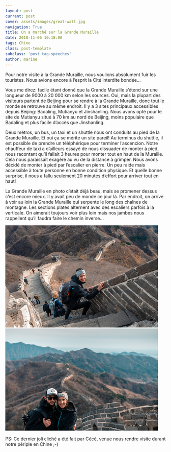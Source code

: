 ```yaml
---
layout: post
current: post
cover: assets/images/great-wall.jpg
navigation: True
title: On a marché sur la Grande Muraille
date: 2018-11-06 10:18:00
tags: Chine
class: post-template
subclass: 'post tag-speeches'
author: marine
---
```


Pour notre visite à la Grande Muraille, nous voulions absolument fuir les touristes. Nous avions encore à l’esprit la Cité interdite bondée... 

Vous me direz: facile étant donné que la Grande Muraille s’étend sur une longueur de 9000 à 20 000 km selon les sources. Oui, mais la plupart des visiteurs partent de Beijing pour se rendre à la Grande Muraille, donc tout le monde se retrouve au même endroit. Il y a 3 sites principaux accessibles depuis Beijing: Badaling, Mutianyu et Jinshanling. Nous avons opté pour le site de Mutianyu situé à 70 km au nord de Beijing, moins populaire que Badaling et plus facile d’accès que Jinshanling.

Deux métros, un bus, un taxi et un shuttle nous ont conduits au pied de la Grande Muraille. Et oui ça se mérite un site pareil! Au terminus du shuttle, il est possible de prendre un téléphérique pour terminer l’ascencion. Notre chauffeur de taxi a d’ailleurs essayé de nous dissuader de monter à pied, nous racontant qu’il fallait 3 heures pour monter tout en haut de la Muraille. Cela nous paraissait exagéré au vu de la distance à grimper. Nous avons décidé de monter à pied par l’escalier en pierre. Un peu raide mais accessible à toute personne en bonne condition physique. Et quelle bonne surprise, il nous a fallu seulement 20 minutes d’effort pour arriver tout en haut!  

La Grande Muraille en photo c’était déjà beau, mais se promener dessus c’est encore mieux. Il y avait peu de monde ce jour là. Par endroit, on arrive à voir au loin la Grande Muraille qui serpente le long des chaînes de montagne. Les sections plates alternent avec des escaliers parfois à la verticale. On aimerait 
toujours voir plus loin mais nos jambes nous rappellent qu’il faudra faire le chemin inverse...  

![](assets/images/marine-escalier-descente-great-wall.jpg)
![](assets/images/marine-rached-great-wall.jpg)

PS: Ce dernier joli cliché a été fait par Cécé, venue nous rendre visite durant notre périple en Chine ;-)